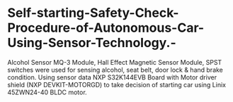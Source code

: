 # Self-starting-Safety-Check-Procedure-of-Autonomous-Car-Using-Sensor-Technology.-
Alcohol Sensor MQ-3 Module, Hall Effect Magnetic Sensor Module, SPST switches were used for sensing alcohol, seat belt, door lock &amp; hand brake condition. Using sensor data NXP S32K144EVB Board with Motor driver shield (NXP DEVKIT-MOTORGD) to take decision of starting car using Linix 45ZWN24-40 BLDC motor.
